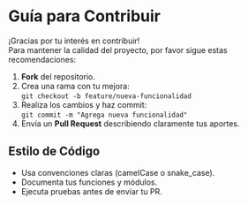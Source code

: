 # Guía para Contribuir

¡Gracias por tu interés en contribuir!  
Para mantener la calidad del proyecto, por favor sigue estas recomendaciones:

1. **Fork** del repositorio.
2. Crea una rama con tu mejora:  
   `git checkout -b feature/nueva-funcionalidad`
3. Realiza los cambios y haz commit:  
   `git commit -m "Agrega nueva funcionalidad"`
4. Envía un **Pull Request** describiendo claramente tus aportes.

## Estilo de Código
- Usa convenciones claras (camelCase o snake_case).
- Documenta tus funciones y módulos.
- Ejecuta pruebas antes de enviar tu PR.
